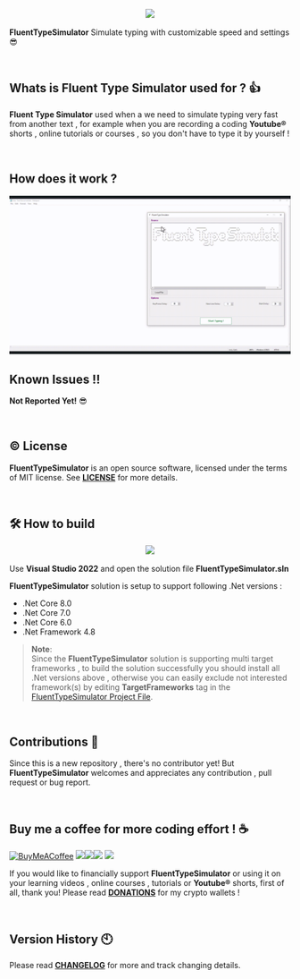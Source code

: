 <p align="center">
 <img src="https://github.com/ShayanFiroozi/FluentTypeSimulator/blob/master/T.ico"
</p>

 
**FluentTypeSimulator** Simulate typing with customizable speed and settings 😎

<br/>


  
 
## Whats is **Fluent Type Simulator** used for ? 👍
**Fluent Type Simulator** used when a we need to simulate typing very fast from another text , for example when you are recording a coding **Youtube®** shorts , online tutorials or courses , so you don't have to type it by yourself !


<br/>


## How does it work ?
![FluentTypeSimulator Demo](https://github.com/ShayanFiroozi/FluentTypeSimulator/blob/master/Demo.gif)


## Known Issues ‼ 
 **Not Reported Yet!** 😎

<br/>
 
 ## © License
**FluentTypeSimulator** is an open source software, licensed under the terms of MIT license.
See [**LICENSE**](LICENSE.md) for more details.

<br/>
 
## 🛠 How to build
<p align="center">
<img src="https://img.shields.io/badge/Visual_Studio-5C2D91?style=for-the-badge&logo=visual%20studio&logoColor=white"
</p>
  
Use **Visual Studio 2022** and open the solution file **FluentTypeSimulator.sln**

**FluentTypeSimulator** solution is setup to support following .Net versions :

- .Net Core 8.0
- .Net Core 7.0
- .Net Core 6.0
- .Net Framework 4.8


> **Note**:  
Since the **FluentTypeSimulator** solution is supporting multi target frameworks , to build the solution successfully you should install all .Net versions above , otherwise you can easily exclude not interested framework(s) by editing **TargetFrameworks** tag in the [FluentTypeSimulator Project File](https://github.com/ShayanFiroozi/FluentTypeSimulator/blob/master/FluentTypeSimulator.csproj).

<br/>

   
 
## Contributions 🤝
Since this is a new repository , there's no contributor yet! But **FluentTypeSimulator** welcomes and appreciates any contribution , pull request or bug report.

<br/>  
   
 
## Buy me a coffee for more coding effort ! ☕
[![BuyMeACoffee](https://img.shields.io/badge/Buy%20Me%20a%20Coffee-ffdd00?style=for-the-badge&logo=buy-me-a-coffee&logoColor=black)](https://github.com/ShayanFiroozi/FluentTypeSimulator/blob/master/DONATIONS.md) <a href="https://github.com/ShayanFiroozi/FluentTypeSimulator/blob/master/DONATIONS.md"><img src="https://img.shields.io/badge/Bitcoin-000000?style=for-the-badge&logo=bitcoin&logoColor=white"/></a><a href="https://github.com/ShayanFiroozi/FluentTypeSimulator/blob/master/DONATIONS.md"><img src="https://img.shields.io/badge/tether-168363?style=for-the-badge&logo=tether&logoColor=white"/></a><a href="https://github.com/ShayanFiroozi/FluentTypeSimulator/blob/master/DONATIONS.md"><img src="https://img.shields.io/badge/dogecoin-C2A633?style=for-the-badge&logo=dogecoin&logoColor=white"/></a> <a href="https://github.com/ShayanFiroozi/FluentTypeSimulator/blob/master/DONATIONS.md"><img src="https://img.shields.io/badge/Ethereum-3C3C3D?style=for-the-badge&logo=Ethereum&logoColor=white"/></a>
 
If you would like to financially support **FluentTypeSimulator** or using it on your learning videos , online courses , tutorials or **Youtube®** shorts, first of all, thank you! Please read [**DONATIONS**](DONATIONS.md) for my crypto wallets !

<br/>
 
## Version History 🕙
Please read [**CHANGELOG**](CHANGELOG.md) for more and track changing details.
